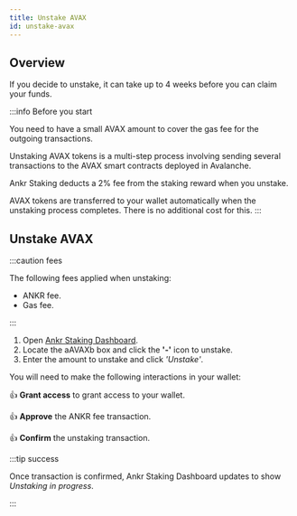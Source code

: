 ```yaml
---
title: Unstake AVAX
id: unstake-avax
---
```


## Overview

If you decide to unstake, it can take up to 4 weeks before you can claim your funds.

:::info Before you start

You need to have a small AVAX amount to cover the gas fee for the outgoing transactions.

Unstaking AVAX tokens is a multi-step process involving sending several transactions to the AVAX smart contracts deployed in Avalanche.

Ankr Staking deducts a 2% fee from the staking reward when you unstake.

AVAX tokens are transferred to your wallet automatically when the unstaking process completes. There is no additional cost for this.
:::

## Unstake AVAX

:::caution fees

The following fees applied when unstaking:
* ANKR fee.
* Gas fee. 

:::

1. Open [Ankr Staking Dashboard](https://www.ankr.com/staking/dashboard/).
3. Locate the aAVAXb box and click the **'-'** icon to unstake.
4. Enter the amount to unstake and click *'Unstake'*.

You will need to make the following interactions in your wallet:

:thumbsup: **Grant access** to grant access to your wallet.

:thumbsup: **Approve** the ANKR fee transaction.

:thumbsup: **Confirm** the unstaking transaction.

:::tip success

Once transaction is confirmed, Ankr Staking Dashboard updates to show *Unstaking in progress*.

:::

